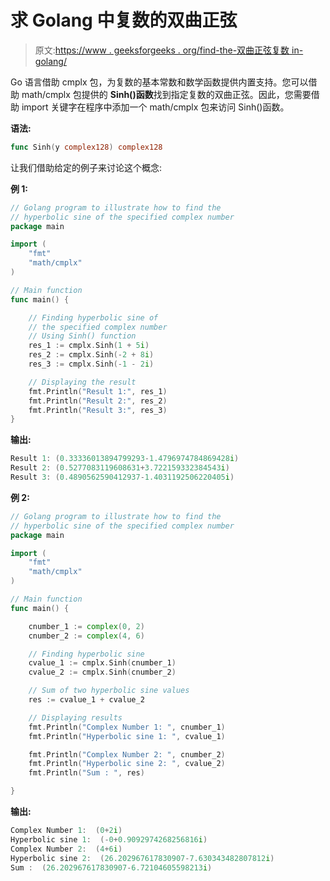 # 求 Golang 中复数的双曲正弦

> 原文:[https://www . geeksforgeeks . org/find-the-双曲正弦复数 in-golang/](https://www.geeksforgeeks.org/finding-the-hyperbolic-sine-of-complex-number-in-golang/)

Go 语言借助 cmplx 包，为复数的基本常数和数学函数提供内置支持。您可以借助 math/cmplx 包提供的 **Sinh()函数**找到指定复数的双曲正弦。因此，您需要借助 import 关键字在程序中添加一个 math/cmplx 包来访问 Sinh()函数。

**语法:**

```go
func Sinh(y complex128) complex128
```

让我们借助给定的例子来讨论这个概念:

**例 1:**

```go
// Golang program to illustrate how to find the
// hyperbolic sine of the specified complex number
package main

import (
    "fmt"
    "math/cmplx"
)

// Main function
func main() {

    // Finding hyperbolic sine of 
    // the specified complex number
    // Using Sinh() function
    res_1 := cmplx.Sinh(1 + 5i)
    res_2 := cmplx.Sinh(-2 + 8i)
    res_3 := cmplx.Sinh(-1 - 2i)

    // Displaying the result
    fmt.Println("Result 1:", res_1)
    fmt.Println("Result 2:", res_2)
    fmt.Println("Result 3:", res_3)
}
```

**输出:**

```go
Result 1: (0.33336013894799293-1.4796974784869428i)
Result 2: (0.5277083119608631+3.722159332384543i)
Result 3: (0.4890562590412937-1.4031192506220405i)

```

**例 2:**

```go
// Golang program to illustrate how to find the
// hyperbolic sine of the specified complex number
package main

import (
    "fmt"
    "math/cmplx"
)

// Main function
func main() {

    cnumber_1 := complex(0, 2)
    cnumber_2 := complex(4, 6)

    // Finding hyperbolic sine
    cvalue_1 := cmplx.Sinh(cnumber_1)
    cvalue_2 := cmplx.Sinh(cnumber_2)

    // Sum of two hyperbolic sine values
    res := cvalue_1 + cvalue_2

    // Displaying results
    fmt.Println("Complex Number 1: ", cnumber_1)
    fmt.Println("Hyperbolic sine 1: ", cvalue_1)

    fmt.Println("Complex Number 2: ", cnumber_2)
    fmt.Println("Hyperbolic sine 2: ", cvalue_2)
    fmt.Println("Sum : ", res)

}
```

**输出:**

```go
Complex Number 1:  (0+2i)
Hyperbolic sine 1:  (-0+0.9092974268256816i)
Complex Number 2:  (4+6i)
Hyperbolic sine 2:  (26.202967617830907-7.630343482807812i)
Sum :  (26.202967617830907-6.72104605598213i)

```